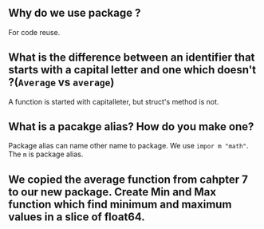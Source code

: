 ## Why do we use package ?

For code reuse.

## What is the difference between an identifier that starts with a capital letter and one which doesn't ?(`Average` vs `average`)

A function is started with capitalleter, but struct's method is not.

## What is a pacakge alias? How do you make one?

Package alias can name other name to package. We use `impor m "math"`. The `m` is package alias.

## We copied the average function from cahpter 7 to our new package. Create Min and Max function which find minimum and maximum values in a slice of float64.